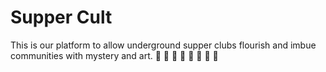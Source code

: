 # Supper Cult

This is our platform to allow underground supper clubs flourish and imbue communities with mystery and art. 
🚀
🍗
🧀
🥞
🌮
🌯
🍲
🍙

